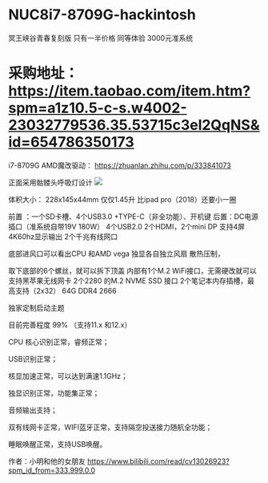 # NUC8i7-8709G-hackintosh
冥王峡谷青春复刻版   只有一半价格 同等体验  3000元准系统



# 采购地址：https://item.taobao.com/item.htm?spm=a1z10.5-c-s.w4002-23032779536.35.53715c3el2QqNS&id=654786350173
i7-8709G AMD魔改驱动： https://zhuanlan.zhihu.com/p/333841073



正面采用骷髅头呼吸灯设计
![](https://github.com/Xmingbai/NUC8i7-8709G-hackintosh/blob/main/2.png)

体积大小： 228x145x44mm  仅仅1.45升 比ipad pro（2018）还要小一圈

前置 ：一个SD卡槽、4个USB3.0 +TYPE-C（非全功能）、开机键
后置：DC电源插口（准系统自带19V 180W）
           4个USB2.0
           2个HDMI，2个mini DP   支持4屏4K60hz显示输出
           2个千兆有线网口 

底部进风口可以看出CPU 和AMD vega 独显各自独立风扇 散热压制，

取下底部的6个螺丝，就可以拆下顶盖
内部有1个M.2 WiFi接口，无需硬改就可以支持黑苹果无线网卡
2个2280 的M.2 NVME SSD 接口
2个笔记本内存插槽，最高支持（2x32） 64G  DDR4 2666 



独家定制启动主题



目前完善程度 99% （支持11.x 和12.x）

CPU 核心识别正常，睿频正常；

USB识别正常；

核显加速正常，可以达到满速1.1GHz；

独显识别正常，功能集正常；

音频输出支持；

双有线网卡正常，WIFI蓝牙正常，支持隔空投送接力随航全功能；

睡眠唤醒正常，支持USB唤醒。

作者：小明和他的女朋友 https://www.bilibili.com/read/cv13026923?spm_id_from=333.999.0.0 






